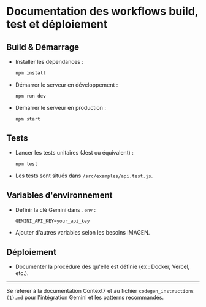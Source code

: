 # Documentation des workflows build, test et déploiement

## Build & Démarrage
- Installer les dépendances :
  ```sh
  npm install
  ```
- Démarrer le serveur en développement :
  ```sh
  npm run dev
  ```
- Démarrer le serveur en production :
  ```sh
  npm start
  ```

## Tests
- Lancer les tests unitaires (Jest ou équivalent) :
  ```sh
  npm test
  ```
- Les tests sont situés dans `/src/examples/api.test.js`.

## Variables d'environnement
- Définir la clé Gemini dans `.env` :
  ```env
  GEMINI_API_KEY=your_api_key
  ```
- Ajouter d'autres variables selon les besoins IMAGEN.

## Déploiement
- Documenter la procédure dès qu'elle est définie (ex : Docker, Vercel, etc.).

---

Se référer à la documentation Context7 et au fichier `codegen_instructions (1).md` pour l'intégration Gemini et les patterns recommandés.
